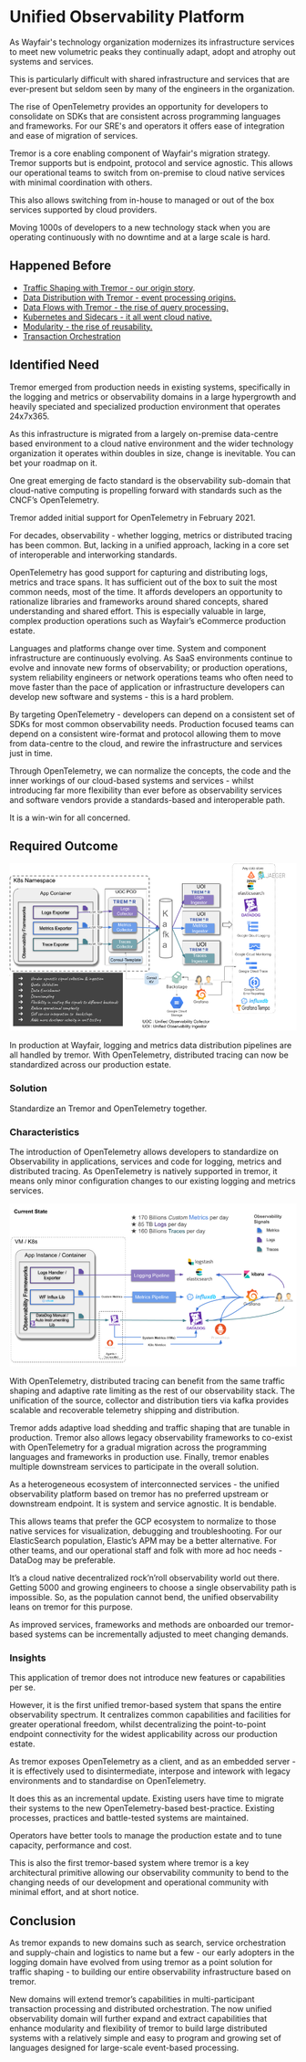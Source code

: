 # Unified Observability Platform

As Wayfair's technology organization modernizes its infrastructure services to meet
new volumetric peaks they continually adapt, adopt and atrophy out systems and services.

This is particularly difficult with shared infrastructure and services that are ever-present
but seldom seen by many of the engineers in the organization.

The rise of OpenTelemetry provides an opportunity for developers to consolidate on SDKs that
are consistent across programming languages and frameworks. For our SRE's and operators it
offers ease of integration and ease of migration of services.

Tremor is a core enabling component of Wayfair's migration strategy. Tremor supports
but is endpoint, protocol and service agnostic. This allows our operational teams to
switch from on-premise to cloud native services with minimal coordination with others.

This also allows switching from in-house to managed or out of the box services supported
by cloud providers.

Moving 1000s of developers to a new technology stack when you are operating continuously
with no downtime and at a large scale is hard.

## Happened Before

* [Traffic Shaping with Tremor - our origin story](./traffic-shaping).
* [Data Distribution with Tremor - event processing origins.](./data-distribution)
* [Data Flows with Tremor - the rise of query processing.](./data-flow)
* [Kubernetes and Sidecars - it all went cloud native.](./kubernetes-sidecars)
* [Modularity - the rise of reusability.](./modularity)
* [Transaction Orchestration](./search)

## Identified Need

Tremor emerged from production needs in existing systems, specifically
in the logging and metrics or observability domains in a large
hypergrowth and heavily speciated and specialized production environment
that operates 24x7x365.

As this infrastructure is migrated from a largely on-premise data-centre
based environment to a cloud native environment and the wider technology
organization it operates within doubles in size, change is inevitable.
You can bet your roadmap on it.

One great emerging de facto standard is the observability sub-domain
that cloud-native computing is propelling forward with standards such as
the CNCF’s OpenTelemetry.

Tremor added initial support for OpenTelemetry in February 2021.  
  
For decades, observability - whether logging, metrics or distributed
tracing has been common. But, lacking in a unified approach, lacking in
a core set of interoperable and interworking standards.

OpenTelemetry has good support for capturing and distributing logs,
metrics and trace spans. It has sufficient out of the box to suit the
most common needs, most of the time. It affords developers an
opportunity to rationalize libraries and frameworks around shared
concepts, shared understanding and shared effort. This is especially
valuable in large, complex production operations such as Wayfair’s
eCommerce production estate.

Languages and platforms change over time. System and component
infrastructure are continuously evolving. As SaaS environments continue
to evolve and innovate new forms of observability; or production
operations, system reliability engineers or network operations teams who
often need to move faster than the pace of application or infrastructure
developers can develop new software and systems - this is a hard
problem.

By targeting OpenTelemetry - developers can depend on a consistent set
of SDKs for most common observability needs. Production focused teams
can depend on a consistent wire-format and protocol allowing them to
move from data-centre to the cloud, and rewire the infrastructure and
services just in time.  
  
Through OpenTelemetry, we can normalize the concepts, the code and the
inner workings of our cloud-based systems and services - whilst
introducing far more flexibility than ever before as observability
services and software vendors provide a standards-based and
interoperable path.  
  
It is a win-win for all concerned.

## Required Outcome

![High level architecture - current system](./media/uop/image1.png)

In production at Wayfair, logging and metrics data distribution
pipelines are all handled by tremor. With OpenTelemetry, distributed
tracing can now be standardized across our production estate.

### Solution

Standardize an Tremor and OpenTelemetry together.

### Characteristics

The introduction of OpenTelemetry allows developers to standardize on
Observability in applications, services and code for logging, metrics
and distributed tracing. As OpenTelemetry is natively supported in
tremor, it means only minor configuration changes to our existing
logging and metrics services.

![The new OpenTelemetry normal](./media/uop/image2.png)

With OpenTelemetry, distributed tracing can benefit from the same
traffic shaping and adaptive rate limiting as the rest of our
observability stack. The unification of the source, collector and
distribution tiers via kafka provides scalable and recoverable telemetry
shipping and distribution.

Tremor adds adaptive load shedding and traffic shaping that are tunable
in production. Tremor also allows legacy observability frameworks to
co-exist with OpenTelemetry for a gradual migration across the
programming languages and frameworks in production use. Finally, tremor
enables multiple downstream services to participate in the overall
solution.

As a heterogeneous ecosystem of interconnected services - the unified
observability platform based on tremor has no preferred upstream or
downstream endpoint. It is system and service agnostic. It is
bendable.  
  
This allows teams that prefer the GCP ecosystem to normalize to those
native services for visualization, debugging and troubleshooting. For
our ElasticSearch population, Elastic’s APM may be a better alternative.
For other teams, and our operational staff and folk with more ad hoc
needs - DataDog may be preferable.

It’s a cloud native decentralized rock’n’roll observability world out
there. Getting 5000 and growing engineers to choose a single
observability path is impossible. So, as the population cannot bend, the
unified observability leans on tremor for this purpose.

As improved services, frameworks and methods are onboarded our
tremor-based systems can be incrementally adjusted to meet changing
demands.

### Insights

This application of tremor does not introduce new features or
capabilities per se.

However, it is the first unified tremor-based system that spans the
entire observability spectrum. It centralizes common capabilities and
facilities for greater operational freedom, whilst decentralizing the
point-to-point endpoint connectivity for the widest applicability across
our production estate.

As tremor exposes OpenTelemetry as a client, and as an embedded server -
it is effectively used to disintermediate, interpose and intework with
legacy environments and to standardise on OpenTelemetry.  
  
It does this as an incremental update. Existing users have time to
migrate their systems to the new OpenTelemetry-based best-practice.
Existing processes, practices and battle-tested systems are
maintained.  
  
Operators have better tools to manage the production estate and to tune
capacity, performance and cost.

This is also the first tremor-based system where tremor is a key
architectural primitive allowing our observability community to
bend to the changing needs of our development and operational community
with minimal effort, and at short notice.

## Conclusion

As tremor expands to new domains such as search, service orchestration
and supply-chain and logistics to name but a few - our early adopters in
the logging domain have evolved from using tremor as a point solution
for traffic shaping - to building our entire observability
infrastructure based on tremor.  
  
New domains will extend tremor’s capabilities in multi-participant
transaction processing and distributed orchestration. The now unified
observability domain will further expand and extract capabilities that
enhance modularity and flexibility of tremor to build large distributed
systems with a relatively simple and easy to program and growing set of
languages designed for large-scale event-based processing.

